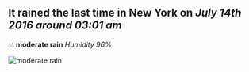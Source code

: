 ## It rained the last time in New York on *July 14th 2016 around 03:01 am*
💧💧  **moderate rain** *Humidity 96%*

![moderate rain](http://openweathermap.org/img/w/10n.png)
